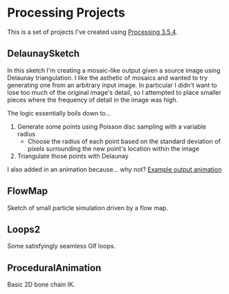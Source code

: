 # Processing Projects
This is a set of projects I've created using [Processing 3.5.4](https://processing.org/).

## DelaunaySketch
In this sketch I'm creating a mosaic-like output given a source image using Delaunay triangulation. I like the asthetic of mosaics and wanted to try generating one from an arbitrary input image. In particular I didn't want to lose too much of the original image's detail, so I attempted to place smaller pieces where the frequency of detail in the image was high. 

The logic essentially boils down to...

1. Generate some points using Poisson disc sampling with a variable radius
     - Choose the radius of each point based on the standard deviation of pixels surrounding the new point's location within the image
2. Triangulate those points with Delaunay

I also added in an animation because... why not?
[Example output animation](https://www.youtube.com/watch?v=buedfMFLppg)

## FlowMap
Sketch of small particle simulation driven by a flow map.

## Loops2
Some satisfyingly seamless GIf loops.

## ProceduralAnimation
Basic 2D bone chain IK.

